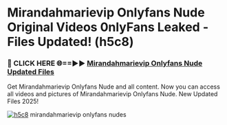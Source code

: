 # Mirandahmarievip Onlyfans Nude Original Videos 0nlyFans Leaked - Files Updated! (h5c8)

<h3>🔴 CLICK HERE 🌐==►► <a href="https://tinyurl.com/52m3yx9h" rel="nofollow">Mirandahmarievip Onlyfans Nude Updated Files</a></h3>

Get Mirandahmarievip Onlyfans Nude and all content. Now you can access all videos and pictures of Mirandahmarievip Onlyfans Nude. New Updated Files 2025!

[![h5c8](https://i.imgur.com/TnHtlc8.gif)](https://tinyurl.com/52m3yx9h)
mirandahmarievip onlyfans nudes